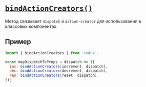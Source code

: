 # [`bindActionCreators()`](../index.md)

Метод связывает `dispatch` и `action-creator` для использования в классовых компонентах.

## Пример

```jsx
import { bindActionCreators } from 'redux';

const mapDispatchToProps = dispatch => ({
  inc: bindActionCreators(increment, dispatch),
  dec: bindActionCreators(decrement, dispatch),
  res: bindActionCreators(reset, dispatch),
});
```
